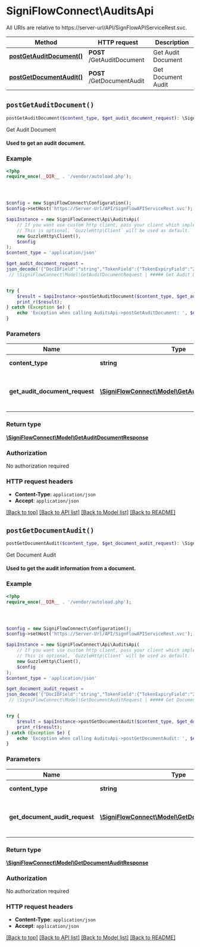 # SigniFlowConnect\AuditsApi

All URIs are relative to https://server-url/API/SignFlowAPIServiceRest.svc.

Method | HTTP request | Description
------------- | ------------- | -------------
[**postGetAuditDocument()**](AuditsApi.md#postGetAuditDocument) | **POST** /GetAuditDocument | Get Audit Document
[**postGetDocumentAudit()**](AuditsApi.md#postGetDocumentAudit) | **POST** /GetDocumentAudit | Get Document Audit


## `postGetAuditDocument()`

```php
postGetAuditDocument($content_type, $get_audit_document_request): \SigniFlowConnect\Model\GetAuditDocumentResponse
```

Get Audit Document

#### Used to get an audit document.

### Example

```php
<?php
require_once(__DIR__ . '/vendor/autoload.php');




$config = new SigniFlowConnect\Configuration();
$config->setHost('https://Server-Url/API/SignFlowAPIServiceRest.svc');

$apiInstance = new SigniFlowConnect\Api\AuditsApi(
    // If you want use custom http client, pass your client which implements `GuzzleHttp\ClientInterface`.
    // This is optional, `GuzzleHttp\Client` will be used as default.
    new GuzzleHttp\Client(),
    $config
);
$content_type = 'application/json'

$get_audit_document_request = 
json_decode('{"DocIDField":"string","TokenField":{"TokenExpiryField":"2019-08-24T14:15:22Z","TokenField":"aaa111"}}')
 // \SigniFlowConnect\Model\GetAuditDocumentRequest | ##### Get Audit Document Request Model


try {
    $result = $apiInstance->postGetAuditDocument($content_type, $get_audit_document_request);
    print_r($result);
} catch (Exception $e) {
    echo 'Exception when calling AuditsApi->postGetAuditDocument: ', $e->getMessage(), PHP_EOL;
}
```

### Parameters

Name | Type | Description  | Notes
------------- | ------------- | ------------- | -------------
 **content_type** | **string**|  | [default to &#39;application/json&#39;]
 **get_audit_document_request** | [**\SigniFlowConnect\Model\GetAuditDocumentRequest**](../Model/GetAuditDocumentRequest.md)| ##### Get Audit Document Request Model | [optional]

### Return type

[**\SigniFlowConnect\Model\GetAuditDocumentResponse**](../Model/GetAuditDocumentResponse.md)

### Authorization

No authorization required

### HTTP request headers

- **Content-Type**: `application/json`
- **Accept**: `application/json`

[[Back to top]](#) [[Back to API list]](../../README.md#endpoints)
[[Back to Model list]](../../README.md#models)
[[Back to README]](../../README.md)

## `postGetDocumentAudit()`

```php
postGetDocumentAudit($content_type, $get_document_audit_request): \SigniFlowConnect\Model\GetDocumentAuditResponse
```

Get Document Audit

#### Used to get the audit information from a document.

### Example

```php
<?php
require_once(__DIR__ . '/vendor/autoload.php');




$config = new SigniFlowConnect\Configuration();
$config->setHost('https://Server-Url/API/SignFlowAPIServiceRest.svc');

$apiInstance = new SigniFlowConnect\Api\AuditsApi(
    // If you want use custom http client, pass your client which implements `GuzzleHttp\ClientInterface`.
    // This is optional, `GuzzleHttp\Client` will be used as default.
    new GuzzleHttp\Client(),
    $config
);
$content_type = 'application/json'

$get_document_audit_request = 
json_decode('{"DocIDField":"string","TokenField":{"TokenExpiryField":"2019-08-24T14:15:22Z","TokenField":"aaa111"}}')
 // \SigniFlowConnect\Model\GetDocumentAuditRequest | ##### Get Document Audit Request Model


try {
    $result = $apiInstance->postGetDocumentAudit($content_type, $get_document_audit_request);
    print_r($result);
} catch (Exception $e) {
    echo 'Exception when calling AuditsApi->postGetDocumentAudit: ', $e->getMessage(), PHP_EOL;
}
```

### Parameters

Name | Type | Description  | Notes
------------- | ------------- | ------------- | -------------
 **content_type** | **string**|  | [default to &#39;application/json&#39;]
 **get_document_audit_request** | [**\SigniFlowConnect\Model\GetDocumentAuditRequest**](../Model/GetDocumentAuditRequest.md)| ##### Get Document Audit Request Model | [optional]

### Return type

[**\SigniFlowConnect\Model\GetDocumentAuditResponse**](../Model/GetDocumentAuditResponse.md)

### Authorization

No authorization required

### HTTP request headers

- **Content-Type**: `application/json`
- **Accept**: `application/json`

[[Back to top]](#) [[Back to API list]](../../README.md#endpoints)
[[Back to Model list]](../../README.md#models)
[[Back to README]](../../README.md)
